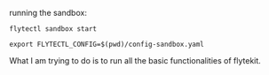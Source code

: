 running the sandbox:

```
flytectl sandbox start

export FLYTECTL_CONFIG=$(pwd)/config-sandbox.yaml
```

What I am trying to do is to run all the basic functionalities of flytekit.